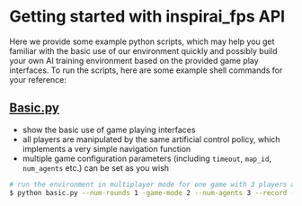 # Getting started with inspirai_fps API

Here we provide some example python scripts, which may help you get familiar with the basic use of our environment quickly and possibly build your own AI training environment based on the provided game play interfaces. To run the scripts, here are some example shell commands for your reference:

## [Basic.py](basic.py)

- show the basic use of game playing interfaces
- all players are manipulated by the same artificial control policy, which implements a very simple navigation function
- multiple game configuration parameters (including `timeout`, `map_id`, `num_agents` etc.) can be set as you wish

```bash
# run the environment in multiplayer mode for one game with 3 players and turn on depth map calculation
$ python basic.py --num-rounds 1 -game-mode 2 --num-agents 3 --record --replay-suffix fps_pack --use-depth-map
```
